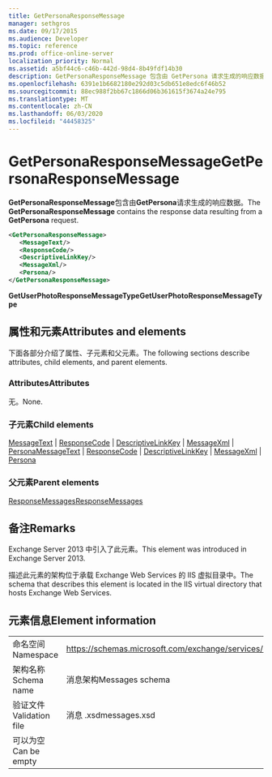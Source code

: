 ```yaml
---
title: GetPersonaResponseMessage
manager: sethgros
ms.date: 09/17/2015
ms.audience: Developer
ms.topic: reference
ms.prod: office-online-server
localization_priority: Normal
ms.assetid: a5bf44c6-c46b-442d-98d4-8b49fdf14b30
description: GetPersonaResponseMessage 包含由 GetPersona 请求生成的响应数据。
ms.openlocfilehash: 6391e1b6682180e292d03c5db651e8edc6f46b52
ms.sourcegitcommit: 88ec988f2bb67c1866d06b361615f3674a24e795
ms.translationtype: MT
ms.contentlocale: zh-CN
ms.lasthandoff: 06/03/2020
ms.locfileid: "44458325"
---
```

# <a name="getpersonaresponsemessage"></a><span data-ttu-id="c1032-103">GetPersonaResponseMessage</span><span class="sxs-lookup"><span data-stu-id="c1032-103">GetPersonaResponseMessage</span></span>

<span data-ttu-id="c1032-104">**GetPersonaResponseMessage**包含由**GetPersona**请求生成的响应数据。</span><span class="sxs-lookup"><span data-stu-id="c1032-104">The **GetPersonaResponseMessage** contains the response data resulting from a **GetPersona** request.</span></span> 
  
```XML
<GetPersonaResponseMessage>
   <MessageText/>
   <ResponseCode/>
   <DescriptiveLinkKey/>
   <MessageXml/>
   <Persona/>
</GetPersonaResponseMessage>
```

 <span data-ttu-id="c1032-105">**GetUserPhotoResponseMessageType**</span><span class="sxs-lookup"><span data-stu-id="c1032-105">**GetUserPhotoResponseMessageType**</span></span>
## <a name="attributes-and-elements"></a><span data-ttu-id="c1032-106">属性和元素</span><span class="sxs-lookup"><span data-stu-id="c1032-106">Attributes and elements</span></span>

<span data-ttu-id="c1032-107">下面各部分介绍了属性、子元素和父元素。</span><span class="sxs-lookup"><span data-stu-id="c1032-107">The following sections describe attributes, child elements, and parent elements.</span></span>
  
### <a name="attributes"></a><span data-ttu-id="c1032-108">Attributes</span><span class="sxs-lookup"><span data-stu-id="c1032-108">Attributes</span></span>

<span data-ttu-id="c1032-109">无。</span><span class="sxs-lookup"><span data-stu-id="c1032-109">None.</span></span>
  
### <a name="child-elements"></a><span data-ttu-id="c1032-110">子元素</span><span class="sxs-lookup"><span data-stu-id="c1032-110">Child elements</span></span>

<span data-ttu-id="c1032-111">[MessageText](messagetext.md)  | [ResponseCode](responsecode.md)  | [DescriptiveLinkKey](descriptivelinkkey.md)  | [MessageXml](messagexml.md)  | [Persona](persona.md)</span><span class="sxs-lookup"><span data-stu-id="c1032-111">[MessageText](messagetext.md) | [ResponseCode](responsecode.md) | [DescriptiveLinkKey](descriptivelinkkey.md) | [MessageXml](messagexml.md) | [Persona](persona.md)</span></span>
  
### <a name="parent-elements"></a><span data-ttu-id="c1032-112">父元素</span><span class="sxs-lookup"><span data-stu-id="c1032-112">Parent elements</span></span>

[<span data-ttu-id="c1032-113">ResponseMessages</span><span class="sxs-lookup"><span data-stu-id="c1032-113">ResponseMessages</span></span>](responsemessages.md)
  
## <a name="remarks"></a><span data-ttu-id="c1032-114">备注</span><span class="sxs-lookup"><span data-stu-id="c1032-114">Remarks</span></span>

<span data-ttu-id="c1032-115">Exchange Server 2013 中引入了此元素。</span><span class="sxs-lookup"><span data-stu-id="c1032-115">This element was introduced in Exchange Server 2013.</span></span>
  
<span data-ttu-id="c1032-116">描述此元素的架构位于承载 Exchange Web Services 的 IIS 虚拟目录中。</span><span class="sxs-lookup"><span data-stu-id="c1032-116">The schema that describes this element is located in the IIS virtual directory that hosts Exchange Web Services.</span></span>
  
## <a name="element-information"></a><span data-ttu-id="c1032-117">元素信息</span><span class="sxs-lookup"><span data-stu-id="c1032-117">Element information</span></span>

|||
|:-----|:-----|
|<span data-ttu-id="c1032-118">命名空间</span><span class="sxs-lookup"><span data-stu-id="c1032-118">Namespace</span></span>  <br/> |https://schemas.microsoft.com/exchange/services/2006/messages  <br/> |
|<span data-ttu-id="c1032-119">架构名称</span><span class="sxs-lookup"><span data-stu-id="c1032-119">Schema name</span></span>  <br/> |<span data-ttu-id="c1032-120">消息架构</span><span class="sxs-lookup"><span data-stu-id="c1032-120">Messages schema</span></span>  <br/> |
|<span data-ttu-id="c1032-121">验证文件</span><span class="sxs-lookup"><span data-stu-id="c1032-121">Validation file</span></span>  <br/> |<span data-ttu-id="c1032-122">消息 .xsd</span><span class="sxs-lookup"><span data-stu-id="c1032-122">messages.xsd</span></span>  <br/> |
|<span data-ttu-id="c1032-123">可以为空</span><span class="sxs-lookup"><span data-stu-id="c1032-123">Can be empty</span></span>  <br/> ||
   

